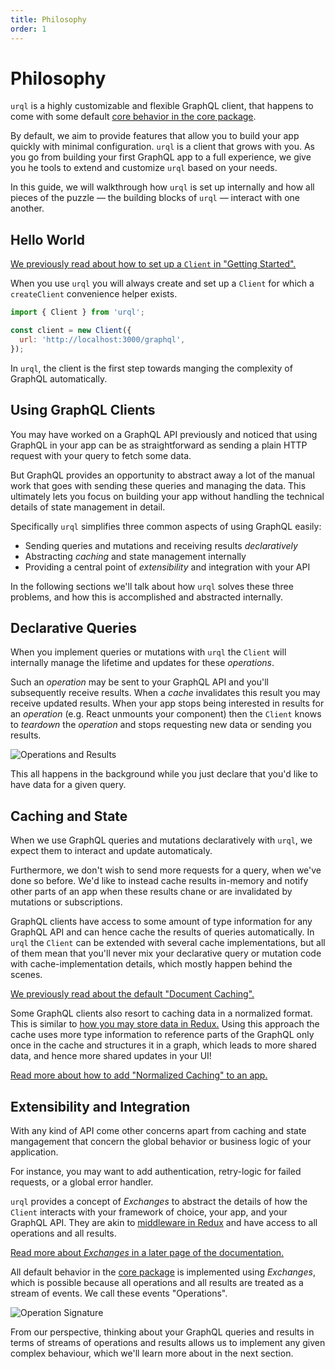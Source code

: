 ```yaml
---
title: Philosophy
order: 1
---
```


# Philosophy

`urql` is a highly customizable and flexible GraphQL client, that happens to come with some default
[core behavior in the core package](./core-package.md).

By default, we aim to provide features that allow you to build your app quickly with minimal
configuration. `urql` is a client that grows with you. As you go from building your first
GraphQL app to a full experience, we give you he tools to extend and customize `urql` based on
your needs.

In this guide, we will walkthrough how `urql` is set up internally and how all pieces of the puzzle
— the building blocks of `urql` — interact with one another.

## Hello World

[We previously read about how to set up a `Client` in "Getting
Started".](../basics/getting-started.md)

When you use `urql` you will always create and set up a `Client` for which a `createClient`
convenience helper exists.

```js
import { Client } from 'urql';

const client = new Client({
  url: 'http://localhost:3000/graphql',
});
```

In `urql`, the client is the first step towards manging the complexity of GraphQL automatically.

## Using GraphQL Clients

You may have worked on a GraphQL API previously and noticed that using GraphQL in your app can be
as straightforward as sending a plain HTTP request with your query to fetch some data.

But GraphQL provides an opportunity to abstract away a lot of the manual work that goes with
sending these queries and managing the data. This ultimately lets you focus on building
your app without handling the technical details of state management in detail.

Specifically `urql` simplifies three common aspects of using GraphQL easily:

- Sending queries and mutations and receiving results _declaratively_
- Abstracting _caching_ and state management internally
- Providing a central point of _extensibility_ and integration with your API

In the following sections we'll talk about how `urql` solves these three problems, and how this is
accomplished and abstracted internally.

## Declarative Queries

When you implement queries or mutations with `urql` the `Client` will internally manage the
lifetime and updates for these _operations_.

Such an _operation_ may be sent to your GraphQL API and you'll subsequently receive results.
When a _cache_ invalidates this result you may receive updated results. When your app
stops being interested in results for an _operation_ (e.g. React unmounts your component) then
the `Client` knows to _teardown_ the _operation_ and stops requesting new data or sending you
results.

![Operations and Results](../assets/urql-event-hub.png)

This all happens in the background while you just declare that you'd like to have data for a given
query.

## Caching and State

When we use GraphQL queries and mutations declaratively with `urql`, we expect them to interact
and update automaticaly.

Furthermore, we don't wish to send more requests for a query, when we've done so before. We'd like
to instead cache results in-memory and notify other parts of an app when these results chane or
are invalidated by mutations or subscriptions.

GraphQL clients have access to some amount of type information for any GraphQL API and can hence
cache the results of queries automatically. In `urql` the `Client` can be extended with several
cache implementations, but all of them mean that you'll never mix your declarative query or mutation
code with cache-implementation details, which mostly happen behind the scenes.

[We previously read about the default "Document Caching".](../basics/document-caching.md)

Some GraphQL clients also resort to caching data in a normalized format. This is similar to
[how you may store data in Redux.](https://redux.js.org/recipes/structuring-reducers/normalizing-state-shape/)
Using this approach the cache uses more type information to reference parts of the GraphQL only once
in the cache and structures it in a graph, which leads to more shared data, and hence more shared
updates in your UI!

[Read more about how to add "Normalized Caching" to an app.](../graphcache/normalized-caching.md)

## Extensibility and Integration

With any kind of API come other concerns apart from caching and state mangagement that concern
the global behavior or business logic of your application.

For instance, you may want to add authentication, retry-logic for failed requests, or a global
error handler.

`urql` provides a concept of _Exchanges_ to abstract the details of how the `Client` interacts with
your framework of choice, your app, and your GraphQL API. They are akin to
[middleware in Redux](https://redux.js.org/advanced/middleware) and have access to all operations
and all results.

[Read more about _Exchanges_ in a later page of the documentation.](./exchanges.md)

All default behavior in the [core package](./core-package.md) is implemented using
_Exchanges_, which is possible because all operations and all results are treated as a stream
of events. We call these events "Operations".

![Operation Signature](../assets/urql-signals.png)

From our perspective, thinking about your GraphQL queries and results in terms of
streams of operations and results allows us to implement any given complex behaviour,
which we'll learn more about in the next section.
